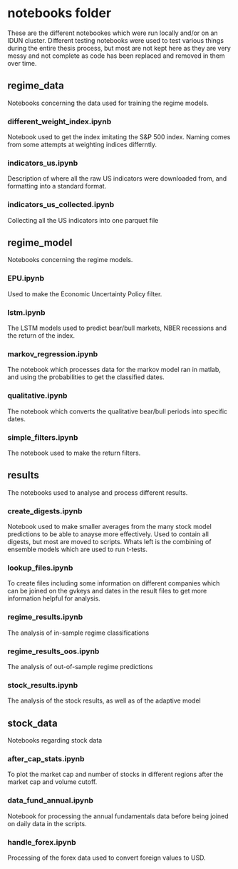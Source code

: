 # notebooks folder
These are the different notebookes which were run locally and/or on an IDUN cluster. Different testing notebooks were used to test various things during the entire thesis process, but most are not kept here as they are very messy and not complete as code has been replaced and removed in them over time.

## regime_data
Notebooks concerning the data used for training the regime models.

### different_weight_index.ipynb
Notebook used to get the index imitating the S&P 500 index. Naming comes from some attempts at weighting indices differntly.

### indicators_us.ipynb
Description of where all the raw US indicators were downloaded from, and formatting into a standard format.

### indicators_us_collected.ipynb
Collecting all the US indicators into one parquet file

## regime_model
Notebooks concerning the regime models.

### EPU.ipynb
Used to make the Economic Uncertainty Policy filter.

### lstm.ipynb
The LSTM models used to predict bear/bull markets, NBER recessions and the return of the index.

### markov_regression.ipynb
The notebook which processes data for the markov model ran in matlab, and using the probabilities to get the classified dates.

### qualitative.ipynb
The notebook which converts the qualitative bear/bull periods into specific dates.

### simple_filters.ipynb
The notebook used to make the return filters.

## results
The notebooks used to analyse and process different results.

### create_digests.ipynb
Notebook used to make smaller averages from the many stock model predictions to be able to anayse more effectively. Used to contain all digests, but most are moved to scripts. Whats left is the combining of ensemble models which are used to run t-tests.

### lookup_files.ipynb
To create files including some information on different companies which can be joined on the gvkeys and dates in the result files to get more information helpful for analysis.

### regime_results.ipynb
The analysis of in-sample regime classifications

### regime_results_oos.ipynb
The analysis of out-of-sample regime predictions

### stock_results.ipynb
The analysis of the stock results, as well as of the adaptive model

## stock_data
Notebooks regarding stock data

### after_cap_stats.ipynb
To plot the market cap and number of stocks in different regions after the market cap and volume cutoff.

### data_fund_annual.ipynb
Notebook for processing the annual fundamentals data before being joined on daily data in the scripts.

### handle_forex.ipynb
Processing of the forex data used to convert foreign values to USD.



